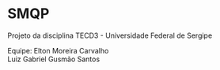 # SMQP
Projeto da disciplina TECD3 - Universidade Federal de Sergipe

Equipe:
Elton Moreira Carvalho <br>
Luiz Gabriel Gusmão Santos
